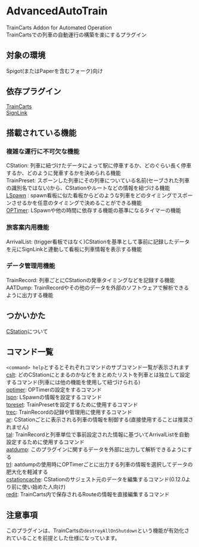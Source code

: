 # AdvancedAutoTrain
TrainCarts Addon for Automated Operation  
TrainCartsでの列車の自動運行の構築を楽にするプラグイン

## 対象の環境
Spigot(またはPaperを含むフォーク)向け

## 依存プラグイン
[TrainCarts](https://modrinth.com/plugin/traincarts)  
[SignLink](https://www.spigotmc.org/resources/signlink.39593/)

## 搭載されている機能
### 複雑な運行に不可欠な機能
CStation: 列車に紐づけたデータによって駅に停車するか、どのぐらい長く停車するか、どのように発車するかを決められる機能  
TrainPreset: スポーンした列車にその列車についている名前(セーブされた列車の識別名ではない)から、CStationやルートなどの情報を紐づける機能  
[LSpawn](docs/LSpawn.md) : spawn看板に似た看板からどのような列車をどのタイミングでスポーンさせるかを任意のタイミングで決めることができる機能  
[OPTimer](docs/OPTimer.md): LSpawnや他の時間に依存する機能の基準になるタイマーの機能

### 旅客案内用機能
ArrivalList: (trigger看板ではなく)CStationを基準として事前に記録したデータを元にSignLinkと連動して看板に列車情報を表示する機能

### データ管理用機能
TrainRecord: 列車ごとにCStationの発車タイミングなどを記録する機能  
AATDump: TrainRecordやその他のデータを外部のソフトウェアで解析できるように出力する機能

## つかいかた
[CStation](docs/CStation.md)について

## コマンド一覧
`<command> help`とするとそれぞれコマンドのサブコマンド一覧が表示されます  
[cslt](docs/commands/cslt.md): どのCStationにとまるのかなどをまとめたリストを列車とは独立して設定するコマンド(列車には他の機能を使用して紐づけられる)    
[optimer](docs/commands/optimer.md): OPTimerの設定をするコマンド     
[lspn](docs/commands/lspn.md): LSpawnの情報を設定するコマンド  
[tpreset](docs/commands/tpreset.md): TrainPresetを設定するために使用するコマンド    
[trec](docs/commands/trec.md): TrainRecordの記録や管理用に使用するコマンド   
[ar](docs/commands/ar.md): CStationごとに表示される列車の情報を制御する(直接使用することは推奨されません)  
[tal](docs/commands/tal.md): TrainRecordと列車単位で事前設定された情報に基づいてArrivalListを自動設定するために使用するコマンド     
[aatdump](docs/commands/aatdump.md): このプラグインに関するデータを外部に出力して解析できるようにする   
[trl](docs/commands/trl.md): aatdumpの使用時にOPTimerごとに出力する列車の情報を選択してデータの肥大化を軽減する     
[cstationcache](docs/commands/cstationcache.md): CStationのサジェスト元のデータを編集するコマンド(0.12.0より前に使い始めた人向け)   
[redit](docs/commands/redit): TrainCarts内で保存されるRouteの情報を直接編集するコマンド

## 注意事項
このプラグインは、TrainCartsの`destroyAllOnShutdown`という機能が有効化されていることを前提とした仕様になっています。